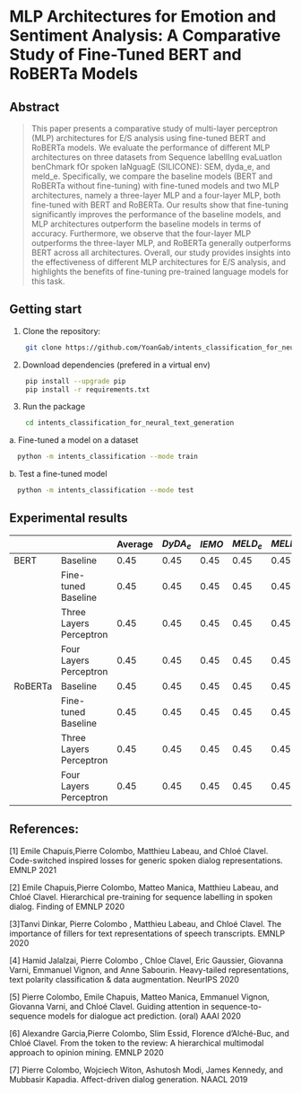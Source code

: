 # MLP Architectures for Emotion and Sentiment Analysis: A Comparative Study of Fine-Tuned BERT and RoBERTa Models

## Abstract
> This paper presents a comparative study of multi-layer perceptron (MLP) architectures for E/S analysis using fine-tuned BERT and RoBERTa models. We evaluate the performance of different MLP architectures on three datasets from Sequence labellIng evaLuatIon benChmark fOr spoken laNguagE (SILICONE): SEM, dyda\_e, and meld\_e. Specifically, we compare the baseline models (BERT and RoBERTa without fine-tuning) with fine-tuned models and two MLP architectures, namely a three-layer MLP and a four-layer MLP, both fine-tuned with BERT and RoBERTa. Our results show that fine-tuning significantly improves the performance of the baseline models, and MLP architectures outperform the baseline models in terms of accuracy. Furthermore, we observe that the four-layer MLP outperforms the three-layer MLP, and RoBERTa generally outperforms BERT across all architectures. Overall, our study provides insights into the effectiveness of different MLP architectures for E/S analysis, and highlights the benefits of fine-tuning pre-trained language models for this task.

## Getting start
1. Clone the repository:
```bash
    git clone https://github.com/YoanGab/intents_classification_for_neural_text_generation.git
```  
2. Download dependencies (prefered in a virtual env)
```bash
    pip install --upgrade pip
    pip install -r requirements.txt
```
3. Run the package
```bash
    cd intents_classification_for_neural_text_generation
```
  a. Fine-tuned a model on a dataset
  ```bash
    python -m intents_classification --mode train
  ```
  b. Test a fine-tuned model
  ```bash
    python -m intents_classification --mode test
  ```

## Experimental results
|         |                         | Average | $DyDA_e$ | $IEMO$ | $MELD_e$ | $MELD_s$ | $SEM$ |
|---------|-------------------------|---------|----------|--------|----------|----------|-------|
| BERT    | Baseline                | 0.45    | 0.45     | 0.45   | 0.45     | 0.45     | 0.45  |
|         | Fine-tuned Baseline     | 0.45    | 0.45     | 0.45   | 0.45     | 0.45     | 0.45  |
|         | Three Layers Perceptron | 0.45    | 0.45     | 0.45   | 0.45     | 0.45     | 0.45  |
|         | Four Layers Perceptron  | 0.45    | 0.45     | 0.45   | 0.45     | 0.45     | 0.45  |
| RoBERTa | Baseline                | 0.45    | 0.45     | 0.45   | 0.45     | 0.45     | 0.45  |
|         | Fine-tuned Baseline     | 0.45    | 0.45     | 0.45   | 0.45     | 0.45     | 0.45  |
|         | Three Layers Perceptron | 0.45    | 0.45     | 0.45   | 0.45     | 0.45     | 0.45  |
|         | Four Layers Perceptron  | 0.45    | 0.45     | 0.45   | 0.45     | 0.45     | 0.45  |


## References:

[1] Emile Chapuis,Pierre Colombo, Matthieu Labeau, and Chloé Clavel. Code-switched inspired losses for generic spoken
dialog representations. EMNLP 2021

[2] Emile Chapuis,Pierre Colombo, Matteo Manica, Matthieu Labeau, and Chloé Clavel. Hierarchical pre-training for
sequence labelling in spoken dialog. Finding of EMNLP 2020

[3]Tanvi Dinkar, Pierre Colombo , Matthieu Labeau, and Chloé Clavel. The importance of fillers for text representations
of speech transcripts. EMNLP 2020

[4] Hamid Jalalzai, Pierre Colombo , Chloe Clavel, Eric Gaussier, Giovanna Varni, Emmanuel Vignon, and Anne Sabourin.
Heavy-tailed representations, text polarity classification & data augmentation. NeurIPS 2020

[5] Pierre Colombo, Emile Chapuis, Matteo Manica, Emmanuel Vignon, Giovanna Varni, and Chloé Clavel. Guiding attention
in sequence-to-sequence models for dialogue act prediction. (oral) AAAI 2020

[6] Alexandre Garcia,Pierre Colombo, Slim Essid, Florence d’Alché-Buc, and Chloé Clavel. From the token to the review: A
hierarchical multimodal approach to opinion mining. EMNLP 2020

[7] Pierre Colombo, Wojciech Witon, Ashutosh Modi, James Kennedy, and Mubbasir Kapadia. Affect-driven dialog generation.
NAACL 2019

